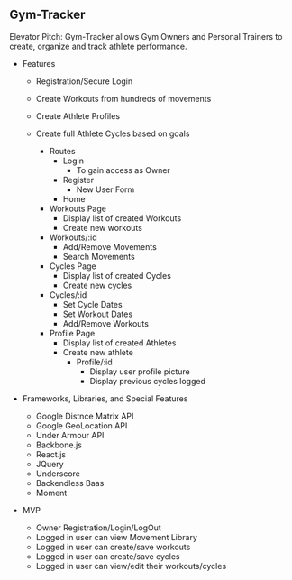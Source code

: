 ## Gym-Tracker


Elevator Pitch: Gym-Tracker allows Gym Owners and Personal Trainers to create, organize and track athlete performance.

- Features
  - Registration/Secure Login
  - Create Workouts from hundreds of movements
  - Create Athlete Profiles
  - Create full Athlete Cycles based on goals

	- Routes
		- Login
			- To gain access as Owner
		- Register
			- New User Form
		- Home
    - Workouts Page
      - Display list of created Workouts
      - Create new workouts
    - Workouts/:id  
      - Add/Remove Movements
      - Search Movements
    - Cycles Page
      - Display list of created Cycles
      - Create new cycles
    - Cycles/:id
      - Set Cycle Dates
      - Set Workout Dates
      - Add/Remove Workouts
    - Profile Page
      - Display list of created Athletes
      - Create new athlete
		- Profile/:id
			- Display user profile picture
			- Display previous cycles logged


- Frameworks, Libraries, and Special Features
    - Google Distnce Matrix API
    - Google GeoLocation API
    - Under Armour API
    - Backbone.js
    - React.js
    - JQuery
    - Underscore
    - Backendless Baas
    - Moment

- MVP
	- Owner Registration/Login/LogOut
	- Logged in user can view Movement Library
	- Logged in user can create/save workouts
	- Logged in user can create/save cycles
	- Logged in user can view/edit their workouts/cycles
